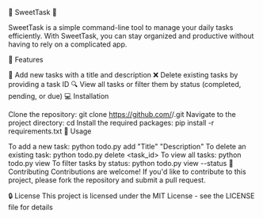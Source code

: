 🍬 SweetTask 🍬

SweetTask is a simple command-line tool to manage your daily tasks efficiently. With SweetTask, you can stay organized and productive without having to rely on a complicated app.

📝 Features

📌 Add new tasks with a title and description
❌ Delete existing tasks by providing a task ID
🔍 View all tasks or filter them by status (completed, pending, or due)
💻 Installation

Clone the repository: git clone https://github.com/<username>/<repository>.git
Navigate to the project directory: cd <repository>
Install the required packages: pip install -r requirements.txt
🚀 Usage

To add a new task: python todo.py add "Title" "Description"
To delete an existing task: python todo.py delete <task_id>
To view all tasks: python todo.py view
To filter tasks by status: python todo.py view --status <status>
🤝 Contributing
Contributions are welcome! If you'd like to contribute to this project, please fork the repository and submit a pull request.

🔒 License
This project is licensed under the MIT License - see the LICENSE file for details

